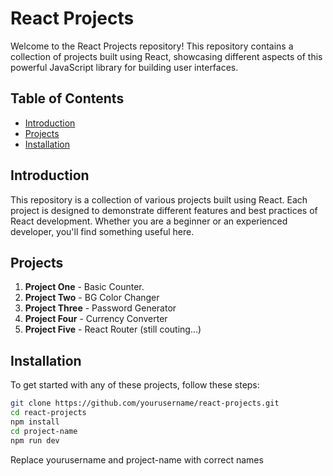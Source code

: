# React Projects

Welcome to the React Projects repository! This repository contains a collection of projects built using React, showcasing different aspects of this powerful JavaScript library for building user interfaces.

## Table of Contents

- [Introduction](#introduction)
- [Projects](#projects)
- [Installation](#installation)


## Introduction

This repository is a collection of various projects built using React. Each project is designed to demonstrate different features and best practices of React development. Whether you are a beginner or an experienced developer, you'll find something useful here.

## Projects

1. **Project One** - Basic Counter.
2. **Project Two** - BG Color Changer
3. **Project Three** - Password Generator
4. **Project Four** - Currency Converter
5. **Project Five** - React Router
   (still couting...)

## Installation

To get started with any of these projects, follow these steps:

   ```bash
   git clone https://github.com/yourusername/react-projects.git
   cd react-projects
   npm install
   cd project-name
   npm run dev
   ```
Replace yourusername and project-name with correct names
